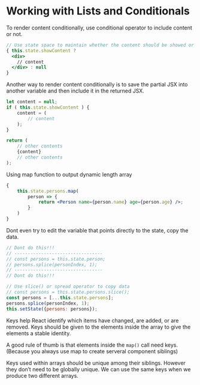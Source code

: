 # Working with Lists and Conditionals

To render content conditionally, use conditional operator to include content or not.

```jsx
// Use state space to maintain whether the content should be showed or not.
{ this.state.showContent ? 
  <div>
    // content
  </div> : null
}
```

Another way to render content conditionally is to save the partial JSX into another variable and then include it in the returned JSX.

```jsx
let content = null;
if ( this.state.showContent ) {
    content = (
        // content
    );
}

return (
    // other contents
    {content}
    // other contents
);
```

Using map function to output dynamic length array

```jsx
{
    this.state.persons.map(
        person => {
            return <Person name={person.name} age={person.age} />;
        }
    )
}
```

Dont even try to edit the variable that points directly to the state, copy the data.

```jsx
// Dont do this!!!
// ---------------------------------
// const persons = this.state.person;
// persons.splice(personIndex, 1);
// ---------------------------------
// Dont do this!!!

// Use slice() or spread operator to copy data
// const persons = this.state.persons.slice();
const persons = [...this.state.persons];
persons.splice(personIndex, 1);
this.setState({persons: persons});
```

Keys help React identify which items have changed, are added, or are removed. Keys should be given to the elements inside the array to give the elements a stable identity.

A good rule of thumb is that elements inside the `map()` call need keys. \(Because you always use map to create serveral component siblings\)

Keys used within arrays should be unique among their siblings. However they don’t need to be globally unique. We can use the same keys when we produce two different arrays.



